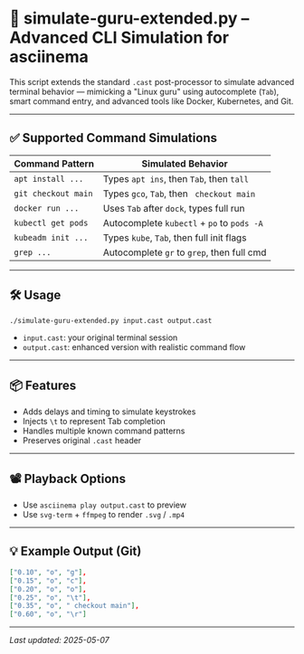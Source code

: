 # 🧠 simulate-guru-extended.py – Advanced CLI Simulation for asciinema

This script extends the standard `.cast` post-processor to simulate advanced terminal behavior — mimicking a "Linux guru" using autocomplete (`Tab`), smart command entry, and advanced tools like Docker, Kubernetes, and Git.

---

## ✅ Supported Command Simulations

| Command Pattern         | Simulated Behavior                        |
|-------------------------|-------------------------------------------|
| `apt install ...`       | Types `apt ins`, then `Tab`, then `tall` |
| `git checkout main`     | Types `gco`, `Tab`, then ` checkout main` |
| `docker run ...`        | Uses `Tab` after `dock`, types full run   |
| `kubectl get pods`      | Autocomplete `kubectl` + `po` to `pods -A`|
| `kubeadm init ...`      | Types `kube`, `Tab`, then full init flags |
| `grep ...`              | Autocomplete `gr` to `grep`, then full cmd|

---

## 🛠️ Usage

```bash
./simulate-guru-extended.py input.cast output.cast
```

- `input.cast`: your original terminal session
- `output.cast`: enhanced version with realistic command flow

---

## 📦 Features

- Adds delays and timing to simulate keystrokes
- Injects `\t` to represent Tab completion
- Handles multiple known command patterns
- Preserves original `.cast` header

---

## 📽️ Playback Options

- Use `asciinema play output.cast` to preview
- Use `svg-term` + `ffmpeg` to render `.svg` / `.mp4`

---

## 💡 Example Output (Git)

```json
["0.10", "o", "g"],
["0.15", "o", "c"],
["0.20", "o", "o"],
["0.25", "o", "\t"],
["0.35", "o", " checkout main"],
["0.60", "o", "\r"]
```

---

_Last updated: 2025-05-07_
